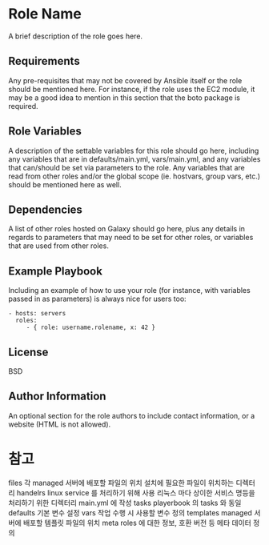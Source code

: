 Role Name
=========

A brief description of the role goes here.

Requirements
------------

Any pre-requisites that may not be covered by Ansible itself or the role should be mentioned here. For instance, if the role uses the EC2 module, it may be a good idea to mention in this section that the boto package is required.

Role Variables
--------------

A description of the settable variables for this role should go here, including any variables that are in defaults/main.yml, vars/main.yml, and any variables that can/should be set via parameters to the role. Any variables that are read from other roles and/or the global scope (ie. hostvars, group vars, etc.) should be mentioned here as well.

Dependencies
------------

A list of other roles hosted on Galaxy should go here, plus any details in regards to parameters that may need to be set for other roles, or variables that are used from other roles.

Example Playbook
----------------

Including an example of how to use your role (for instance, with variables passed in as parameters) is always nice for users too:

    - hosts: servers
      roles:
         - { role: username.rolename, x: 42 }

License
-------

BSD

Author Information
------------------

An optional section for the role authors to include contact information, or a website (HTML is not allowed).


# 참고

files
각 managed 서버에 배포할 파일의 위치
설치에 필요한 파일이 위치하는 디렉터리
handelrs
linux service 를 처리하기 위해 사용
리눅스 마다 상이한 서비스 명등을 처리하기 위한 디렉터리
main.yml 에 작성
tasks
playerbook 의 tasks 와 동일
defaults
기본 변수 설정
vars
작업 수행 시 사용할 변수 정의
templates
managed 서버에 배포할 템플릿 파일의 위치
meta
roles 에 대한 정보, 호환 버전 등 메타 데이터 정의